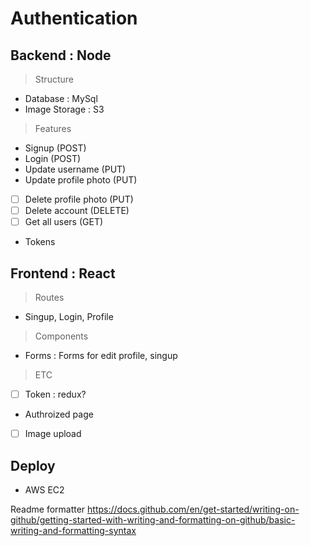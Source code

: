 # Authentication

## Backend : Node

> Structure

- Database : MySql
- Image Storage : S3

> Features

- Signup (POST)
- Login (POST)
- Update username (PUT)
- Update profile photo (PUT)
- [ ] Delete profile photo (PUT)
- [ ] Delete account (DELETE)
- [ ] Get all users (GET)
- Tokens

## Frontend : React

> Routes

- Singup, Login, Profile

> Components

- Forms : Forms for edit profile, singup

> ETC

- [ ] Token : redux?
- Authroized page
- [ ] Image upload

## Deploy

- AWS EC2

Readme formatter
https://docs.github.com/en/get-started/writing-on-github/getting-started-with-writing-and-formatting-on-github/basic-writing-and-formatting-syntax
